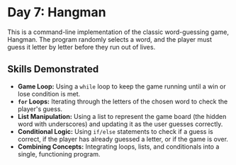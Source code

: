 # Day 7: Hangman

This is a command-line implementation of the classic word-guessing game, Hangman. The program randomly selects a word, and the player must guess it letter by letter before they run out of lives.

## Skills Demonstrated
* **Game Loop:** Using a `while` loop to keep the game running until a win or lose condition is met.
* **`for` Loops:** Iterating through the letters of the chosen word to check the player's guess.
* **List Manipulation:** Using a list to represent the game board (the hidden word with underscores) and updating it as the user guesses correctly.
* **Conditional Logic:** Using `if/else` statements to check if a guess is correct, if the player has already guessed a letter, or if the game is over.
* **Combining Concepts:** Integrating loops, lists, and conditionals into a single, functioning program.